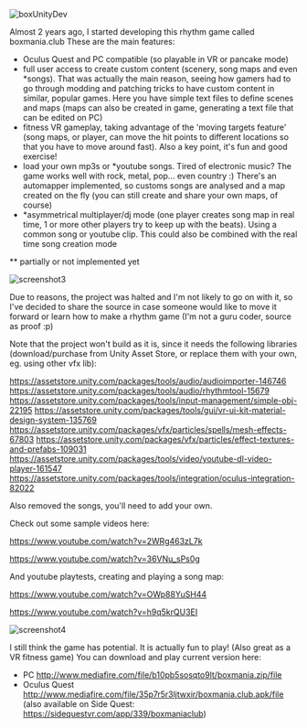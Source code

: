 ![boxUnityDev](https://user-images.githubusercontent.com/4170770/108858266-437e1480-75ec-11eb-94a6-b9f11b93a70c.jpg)

Almost 2 years ago, I started developing this rhythm game called boxmania.club
These are the main features:
- Oculus Quest and PC compatible (so playable in VR or pancake mode)
- full user access to create custom content (scenery, song maps and even *songs). That was actually the main reason, seeing how gamers had to go through modding and patching tricks to have custom content in similar, popular games. Here you have simple text files to define scenes and maps (maps can also be created in game, generating a text file that can be edited on PC)
- fitness VR gameplay, taking advantage of the 'moving targets feature' (song maps, or player, can move the hit points to different locations so that you have to move around fast). Also a key point, it's fun and good exercise!
- load your own mp3s or *youtube songs. Tired of electronic music? The game works well with rock, metal, pop... even country :) There's an automapper implemented, so customs songs are analysed and a map created on the fly (you can still create and share your own maps, of course)
- *asymmetrical multiplayer/dj mode (one player creates song map in real time, 1 or more other players try to keep up with the beats). Using a common song or youtube clip. This could also be combined with the real time song creation mode

** partially or not implemented yet

![screenshot3](https://user-images.githubusercontent.com/4170770/108858161-247f8280-75ec-11eb-892d-5e1b7a6d3b2a.JPG)

Due to reasons, the project was halted and I'm not likely to go on with it, so I've decided to share the source in case someone would like to move it forward or learn how to make a rhythm game (I'm not a guru coder, source as proof :p)

Note that the project won't build as it is, since it needs the following libraries (download/purchase from Unity Asset Store, or replace them with your own, eg. using other vfx lib):

https://assetstore.unity.com/packages/tools/audio/audioimporter-146746
https://assetstore.unity.com/packages/tools/audio/rhythmtool-15679
https://assetstore.unity.com/packages/tools/input-management/simple-obj-22195
https://assetstore.unity.com/packages/tools/gui/vr-ui-kit-material-design-system-135769
https://assetstore.unity.com/packages/vfx/particles/spells/mesh-effects-67803
https://assetstore.unity.com/packages/vfx/particles/effect-textures-and-prefabs-109031
https://assetstore.unity.com/packages/tools/video/youtube-dl-video-player-161547
https://assetstore.unity.com/packages/tools/integration/oculus-integration-82022

Also removed the songs, you'll need to add your own.

Check out some sample videos here:

https://www.youtube.com/watch?v=2WRg463zL7k

https://www.youtube.com/watch?v=36VNu_sPs0g

And youtube playtests, creating and playing a song map:

https://www.youtube.com/watch?v=OWp88YuSH44

https://www.youtube.com/watch?v=h9q5krQU3EI


![screenshot4](https://user-images.githubusercontent.com/4170770/108858260-3fea8d80-75ec-11eb-87fb-7fbe5c3abeb4.JPG)

I still think the game has potential. It is actually fun to play! (Also great as a VR fitness game)
You can download and play current version here:
- PC http://www.mediafire.com/file/b10pb5sosqto9lt/boxmania.zip/file
- Oculus Quest http://www.mediafire.com/file/35p7r5r3ljtwxir/boxmania.club.apk/file (also available on Side Quest: https://sidequestvr.com/app/339/boxmaniaclub)
